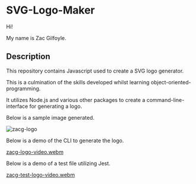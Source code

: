 # SVG-Logo-Maker
Hi!

My name is Zac Gilfoyle.

## Description
This repository contains Javascript used to create a SVG logo generator.

This is a culmination of the skills developed whilst learning object-oriented-programming.

It utilizes Node.js and various other packages to create a command-line-interface for generating a logo.

Below is a sample image generated.

![zacg-logo](https://github.com/ZACGIL/Challenge-10-SVG-Logo-Maker/assets/30303489/6e806120-5290-425b-b3d8-e1b13ad1c566)

Below is a demo of the CLI to generate the logo.

[zacg-logo-video.webm](https://github.com/ZACGIL/Challenge-10-SVG-Logo-Maker/assets/30303489/40bf4e45-173b-46c8-95d4-4023f677d3b9)

Below is a demo of a test file utilizing Jest.

[zacg-test-logo-video.webm](https://github.com/ZACGIL/Challenge-10-SVG-Logo-Maker/assets/30303489/be8baca6-5536-463b-ad4d-2ea390ec6500)
